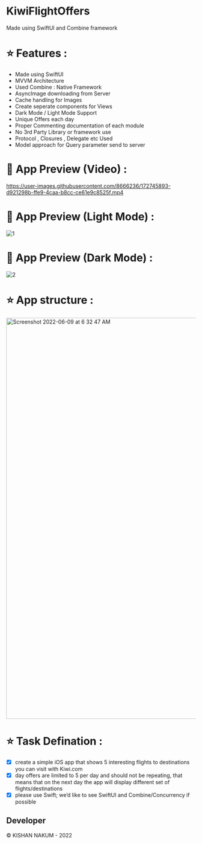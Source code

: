 # KiwiFlightOffers
Made using SwiftUI and Combine framework

# ⭐️ Features  : 

- Made using SwiftUI
- MVVM Architecture
- Used Combine : Native Framework 
- AsyncImage downloading from Server
- Cache handling for Images
- Create seperate components for Views
- Dark Mode / Light Mode Support
- Unique Offers each day
- Proper Commenting documentation of each module
- No 3rd Party Library or framework use
- Protocol , Closures , Delegate etc Used
- Model approach for Query parameter send to server

# 🚀 App Preview (Video) :
https://user-images.githubusercontent.com/8666236/172745893-d921298b-ffe9-4caa-b8cc-ce61e9c8525f.mp4

# 🚀 App Preview (Light Mode) :
![1](https://user-images.githubusercontent.com/8666236/172741168-5c81a3fc-d38e-4ab7-8eb4-007ad66f75c6.png)


# 🚀 App Preview (Dark Mode) :
![2](https://user-images.githubusercontent.com/8666236/172741407-72d06b93-cd6c-4647-903e-02285beb1e4b.png)


# ⭐️ App structure  : 
<img width="1063" alt="Screenshot 2022-06-09 at 6 32 47 AM" src="https://user-images.githubusercontent.com/8666236/172742341-3ff5c5de-8178-48ef-9234-a6f8f4fbecbc.png">

# ⭐️ Task Defination   : 

- [x] create a simple iOS app that shows 5 interesting flights to destinations you can visit
with Kiwi.com
- [x] day offers are limited to 5 per day and should not be repeating, that means that on
the next day the app will display different set of flights/destinations
- [x] please use Swift; we’d like to see SwiftUI and Combine/Concurrency if
possible

## Developer
© KISHAN NAKUM - 2022
